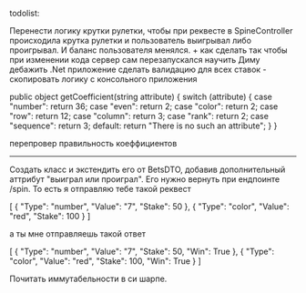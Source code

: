 todolist: 

Перенести логику крутки рулетки, чтобы при реквесте в SpineController происходила крутка рулетки и пользователь выигрывал либо проигрывал. 
И баланс пользователя менялся. +
как сделать так чтобы при изменении кода сервер сам перезапускался
научить Диму дебажить .Net приложение
сделать валидацию для всех ставок - скопировать логику с консольного приложения

public object getCoefficient(string attribute)
{
    switch (attribute)
    {
        case "number":
            return 36;
        case "even":
            return 2;
        case "color":
            return 2;
        case "row":
            return 12;
        case "column":
            return 3;
        case "rank":
            return 2;
        case "sequence":
            return 3;
        default:
            return "There is no such an attribute";
    }
}

перепровер правильность коеффициентов


----
Создать класс и экстендить его от BetsDTO, добавив дополнительный аттрибут "выиграл или проиграл". Его нужно вернуть при ендпоинте /spin. 
То есть я отправляю тебе такой реквест

[
    {
        "Type": "number",
        "Value": "7",
        "Stake": 50
    },
    {
        "Type": "color",
        "Value": "red",
        "Stake": 100
    }
]

а ты мне отправляешь такой ответ

[
    {
        "Type": "number",
        "Value": "7",
        "Stake": 50,
        "Win": True 
    },
    {
        "Type": "color",
        "Value": "red",
        "Stake": 100,
        "Win": True
    }
]

Почитать иммутабельности в си шарпе.
